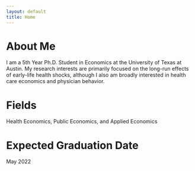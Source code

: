 ```yaml
---
layout: default
title: Home
---
```


# About Me
I am a 5th Year Ph.D. Student in Economics at the University of Texas at Austin. My research interests are primarily focused on the long-run effects of early-life health shocks, although I also am broadly interested in health care economics and physician behavior.

# Fields
Health Economics, Public Economics, and Applied Economics

# Expected Graduation Date
May 2022
